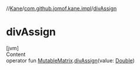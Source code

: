 //[Kane](../index.md)/[com.github.jomof.kane.impl](index.md)/[divAssign](div-assign.md)



# divAssign  
[jvm]  
Content  
operator fun [MutableMatrix](-mutable-matrix/index.md).[divAssign](div-assign.md)(value: [Double](https://kotlinlang.org/api/latest/jvm/stdlib/kotlin/-double/index.html))  



